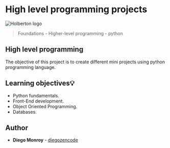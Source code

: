 # High level programming projects
![Holberton logo](https://www.holbertonschool.com/holberton-logo.png)
> Foundations - Higher-level programming - python

## High level programming
The objective of this project is to create different mini projects using python programming language.

## Learning objectives:bulb:
* Python fundamentals.
* Front-End development.
* Object Oriented Programming.
* Databases.

## Author
* **Diego Monroy** - [diegozencode](https://github.com/diegozencode)
